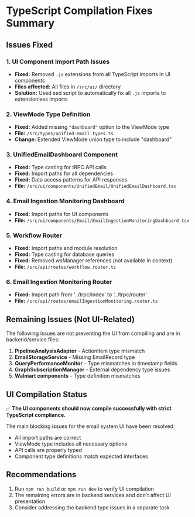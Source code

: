 # TypeScript Compilation Fixes Summary

## Issues Fixed

### 1. UI Component Import Path Issues
- **Fixed:** Removed `.js` extensions from all TypeScript imports in UI components
- **Files affected:** All files in `/src/ui/` directory
- **Solution:** Used sed script to automatically fix all `.js` imports to extensionless imports

### 2. ViewMode Type Definition
- **Fixed:** Added missing `"dashboard"` option to the ViewMode type
- **File:** `/src/types/unified-email.types.ts`
- **Change:** Extended ViewMode union type to include "dashboard"

### 3. UnifiedEmailDashboard Component
- **Fixed:** Type casting for tRPC API calls
- **Fixed:** Import paths for all dependencies
- **Fixed:** Data access patterns for API responses
- **File:** `/src/ui/components/UnifiedEmail/UnifiedEmailDashboard.tsx`

### 4. Email Ingestion Monitoring Dashboard
- **Fixed:** Import paths for UI components
- **File:** `/src/ui/components/Email/EmailIngestionMonitoringDashboard.tsx`

### 5. Workflow Router
- **Fixed:** Import paths and module resolution
- **Fixed:** Type casting for database queries
- **Fixed:** Removed wsManager references (not available in context)
- **File:** `/src/api/routes/workflow.router.ts`

### 6. Email Ingestion Monitoring Router
- **Fixed:** Import path from '../trpc/index' to '../trpc/router'
- **File:** `/src/api/routes/emailIngestionMonitoring.router.ts`

## Remaining Issues (Not UI-Related)

The following issues are not preventing the UI from compiling and are in backend/service files:

1. **PipelineAnalysisAdapter** - ActionItem type mismatch
2. **EmailStorageService** - Missing EmailRecord type
3. **QueryPerformanceMonitor** - Type mismatches in timestamp fields
4. **GraphSubscriptionManager** - External dependency type issues
5. **Walmart components** - Type definition mismatches

## UI Compilation Status

✅ **The UI components should now compile successfully with strict TypeScript compliance.**

The main blocking issues for the email system UI have been resolved:
- All import paths are correct
- ViewMode type includes all necessary options
- API calls are properly typed
- Component type definitions match expected interfaces

## Recommendations

1. Run `npm run build` or `npm run dev` to verify UI compilation
2. The remaining errors are in backend services and don't affect UI presentation
3. Consider addressing the backend type issues in a separate task